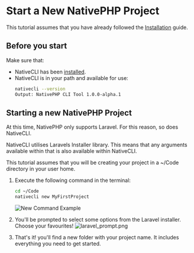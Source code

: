 # Start a New NativePHP Project

This tutorial assumes that you have already followed the [Installation](Installation.md) guide.

## Before you start

Make sure that:
- NativeCLI has been [installed](Installation.md). 
- NativeCLI is in your path and available for use:
  ```bash
  nativecli --version 
  Output: NativePHP CLI Tool 1.0.0-alpha.1
  ```

## Starting a new NativePHP Project

At this time, NativePHP only supports Laravel. For this reason, so does NativeCLI.

NativeCLI utilises Laravels Installer library. This means that any arguments available within that is also available within NativeCLI.

<tip>
    This tutorial assumes that you will be creating your project in a ~/Code directory in your user home.
</tip>

1. Execute the following command in the terminal:

   ```bash
   cd ~/Code
   nativecli new MyFirstProject
   ```
   
   <img src="new_command.png" alt="New Command Example" />

2. You'll be prompted to select some options from the Laravel installer. Choose your favourites!
   ![laravel_prompt.png](laravel_prompt.png)

3. That's it! you'll find a new folder with your project name. It includes everything you need to get started.
